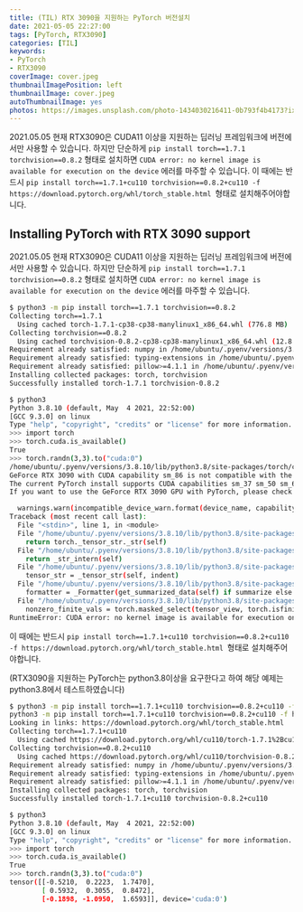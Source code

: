 ```yaml
---
title: (TIL) RTX 3090을 지원하는 PyTorch 버전설치
date: 2021-05-05 22:27:00
tags: [PyTorch, RTX3090]
categories: [TIL]
keywords:
- PyTorch
- RTX3090
coverImage: cover.jpeg
thumbnailImagePosition: left
thumbnailImage: cover.jpeg
autoThumbnailImage: yes
photos: https://images.unsplash.com/photo-1434030216411-0b793f4b4173?ixid=MnwxMjA3fDB8MHxwaG90by1wYWdlfHx8fGVufDB8fHx8&ixlib=rb-1.2.1&auto=format&fit=crop&w=1350&q=80
---
```




2021.05.05 현재 RTX3090은 CUDA11 이상을 지원하는 딥러닝 프레임워크에 버전에서만 사용할 수 있습니다. 하지만 단순하게 `pip install torch==1.7.1 torchvision==0.8.2` 형태로 설치하면 `CUDA error: no kernel image is available for execution on the device` 에러를 마주할 수 있습니다. 이 때에는 반드시 `pip install torch==1.7.1+cu110 torchvision==0.8.2+cu110 -f https://download.pytorch.org/whl/torch_stable.html `형태로 설치해주어야합니다.



<!-- excerpt -->



<!--toc-->

## Installing PyTorch with RTX 3090 support

2021.05.05 현재 RTX3090은 CUDA11 이상을 지원하는 딥러닝 프레임워크에 버전에서만 사용할 수 있습니다. 하지만 단순하게 `pip install torch==1.7.1 torchvision==0.8.2` 형태로 설치하면 `CUDA error: no kernel image is available for execution on the device` 에러를 마주할 수 있습니다.

```bash
$ python3 -m pip install torch==1.7.1 torchvision==0.8.2
Collecting torch==1.7.1
  Using cached torch-1.7.1-cp38-cp38-manylinux1_x86_64.whl (776.8 MB)
Collecting torchvision==0.8.2
  Using cached torchvision-0.8.2-cp38-cp38-manylinux1_x86_64.whl (12.8 MB)
Requirement already satisfied: numpy in /home/ubuntu/.pyenv/versions/3.8.10/lib/python3.8/site-packages (from torch==1.7.1) (1.20.2)
Requirement already satisfied: typing-extensions in /home/ubuntu/.pyenv/versions/3.8.10/lib/python3.8/site-packages (from torch==1.7.1) (3.10.0.0)
Requirement already satisfied: pillow>=4.1.1 in /home/ubuntu/.pyenv/versions/3.8.10/lib/python3.8/site-packages (from torchvision==0.8.2) (8.2.0)
Installing collected packages: torch, torchvision
Successfully installed torch-1.7.1 torchvision-0.8.2

$ python3
Python 3.8.10 (default, May  4 2021, 22:52:00)
[GCC 9.3.0] on linux
Type "help", "copyright", "credits" or "license" for more information.
>>> import torch
>>> torch.cuda.is_available()
True
>>> torch.randn(3,3).to("cuda:0")
/home/ubuntu/.pyenv/versions/3.8.10/lib/python3.8/site-packages/torch/cuda/__init__.py:104: UserWarning:
GeForce RTX 3090 with CUDA capability sm_86 is not compatible with the current PyTorch installation.
The current PyTorch install supports CUDA capabilities sm_37 sm_50 sm_60 sm_70 sm_75.
If you want to use the GeForce RTX 3090 GPU with PyTorch, please check the instructions at https://pytorch.org/get-started/locally/

  warnings.warn(incompatible_device_warn.format(device_name, capability, " ".join(arch_list), device_name))
Traceback (most recent call last):
  File "<stdin>", line 1, in <module>
  File "/home/ubuntu/.pyenv/versions/3.8.10/lib/python3.8/site-packages/torch/tensor.py", line 179, in __repr__
    return torch._tensor_str._str(self)
  File "/home/ubuntu/.pyenv/versions/3.8.10/lib/python3.8/site-packages/torch/_tensor_str.py", line 372, in _str
    return _str_intern(self)
  File "/home/ubuntu/.pyenv/versions/3.8.10/lib/python3.8/site-packages/torch/_tensor_str.py", line 352, in _str_intern
    tensor_str = _tensor_str(self, indent)
  File "/home/ubuntu/.pyenv/versions/3.8.10/lib/python3.8/site-packages/torch/_tensor_str.py", line 241, in _tensor_str
    formatter = _Formatter(get_summarized_data(self) if summarize else self)
  File "/home/ubuntu/.pyenv/versions/3.8.10/lib/python3.8/site-packages/torch/_tensor_str.py", line 89, in __init__
    nonzero_finite_vals = torch.masked_select(tensor_view, torch.isfinite(tensor_view) & tensor_view.ne(0))
RuntimeError: CUDA error: no kernel image is available for execution on the device
```



이 때에는 반드시 `pip install torch==1.7.1+cu110 torchvision==0.8.2+cu110 -f https://download.pytorch.org/whl/torch_stable.html `형태로 설치해주어야합니다.

(RTX3090을 지원하는 PyTorch는 python3.8이상을 요구한다고 하여 해당 예제는 python3.8에서 테스트하였습니다)

```bash
$ python3 -m pip install torch==1.7.1+cu110 torchvision==0.8.2+cu110 -f https://download.pytorch.org/whl/torch_stable.html 
python3 -m pip install torch==1.7.1+cu110 torchvision==0.8.2+cu110 -f https://download.pytorch.org/whl/torch_stable.html
Looking in links: https://download.pytorch.org/whl/torch_stable.html
Collecting torch==1.7.1+cu110
  Using cached https://download.pytorch.org/whl/cu110/torch-1.7.1%2Bcu110-cp38-cp38-linux_x86_64.whl (1156.8 MB)
Collecting torchvision==0.8.2+cu110
  Using cached https://download.pytorch.org/whl/cu110/torchvision-0.8.2%2Bcu110-cp38-cp38-linux_x86_64.whl (12.9 MB)
Requirement already satisfied: numpy in /home/ubuntu/.pyenv/versions/3.8.10/lib/python3.8/site-packages (from torch==1.7.1+cu110) (1.20.2)
Requirement already satisfied: typing-extensions in /home/ubuntu/.pyenv/versions/3.8.10/lib/python3.8/site-packages (from torch==1.7.1+cu110) (3.10.0.0)
Requirement already satisfied: pillow>=4.1.1 in /home/ubuntu/.pyenv/versions/3.8.10/lib/python3.8/site-packages (from torchvision==0.8.2+cu110) (8.2.0)
Installing collected packages: torch, torchvision
Successfully installed torch-1.7.1+cu110 torchvision-0.8.2+cu110

$ python3
Python 3.8.10 (default, May  4 2021, 22:52:00)
[GCC 9.3.0] on linux
Type "help", "copyright", "credits" or "license" for more information.
>>> import torch
>>> torch.cuda.is_available()
True
>>> torch.randn(3,3).to("cuda:0")
tensor([[-0.5210,  0.2223,  1.7470],
        [ 0.5932,  0.3055,  0.8472],
        [-0.1898, -1.0950,  1.6593]], device='cuda:0')
```





